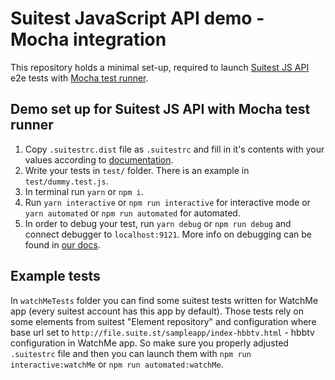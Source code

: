 # Suitest JavaScript API demo - Mocha integration

This repository holds a minimal set-up, required to launch [Suitest JS API](https://github.com/SuitestAutomation/suitest-js-api) e2e tests with [Mocha test runner](https://github.com/mochajs/mocha).

## Demo set up for Suitest JS API with Mocha test runner

1. Copy `.suitestrc.dist` file as `.suitestrc` and fill in it's contents 
 with your values according to [documentation](https://suite.st/docs/suitest-api/setup/#environment-setup).
2. Write your tests in `test/` folder. There is an example in `test/dummy.test.js`.
3. In terminal run `yarn` or `npm i`.
4. Run `yarn interactive` or `npm run interactive` for interactive mode or
 `yarn automated` or `npm run automated` for automated.
5. In order to debug your test, run `yarn debug` or `npm run debug` and connect debugger to `localhost:9121`.
 More info on debugging can be found in [our docs](https://suite.st/docs/suitest-api/debugging/).
 
 ## Example tests
 
 In `watchMeTests` folder you can find some suitest tests written for
 WatchMe app (every suitest account has this app by default). Those tests
 rely on some elements from suitest "Element repository" and configuration
 where base url set to `http://file.suite.st/sampleapp/index-hbbtv.html` - hbbtv
 configuration in WatchMe app. So make sure you properly adjusted `.suitestrc` file
and then you can launch them with `npm run interactive:watchMe` or 
`npm run automated:watchMe`.
